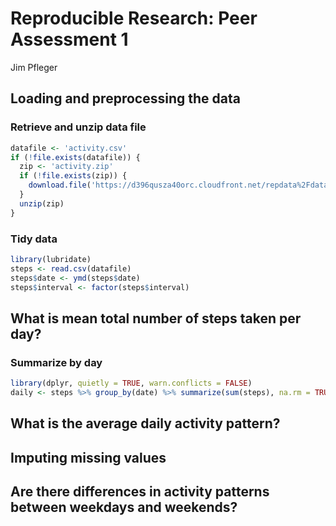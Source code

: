 # Reproducible Research: Peer Assessment 1
Jim Pfleger  


## Loading and preprocessing the data

### Retrieve and unzip data file


```r
datafile <- 'activity.csv'
if (!file.exists(datafile)) {
  zip <- 'activity.zip'
  if (!file.exists(zip)) {
    download.file('https://d396qusza40orc.cloudfront.net/repdata%2Fdata%2Factivity.zip', zip, method = 'libcurl')
  }
  unzip(zip)
}
```

### Tidy data


```r
library(lubridate)
steps <- read.csv(datafile)
steps$date <- ymd(steps$date)
steps$interval <- factor(steps$interval)
```


## What is mean total number of steps taken per day?

### Summarize by day


```r
library(dplyr, quietly = TRUE, warn.conflicts = FALSE)
daily <- steps %>% group_by(date) %>% summarize(sum(steps), na.rm = TRUE)
```


## What is the average daily activity pattern?



## Imputing missing values



## Are there differences in activity patterns between weekdays and weekends?
